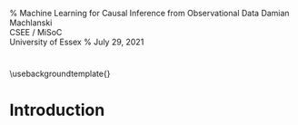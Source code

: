 % Machine Learning for Causal Inference from Observational Data
  Damian Machlanski \
  CSEE / MiSoC \
  University of Essex
% July 29, 2021


#

\usebackgroundtemplate{}


# Introduction


